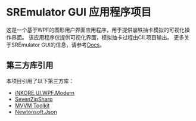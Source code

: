 
SREmulator GUI 应用程序项目
========================
这是一个基于WPF的图形用户界面应用程序，用于提供崩铁抽卡模拟的可视化操作界面。
该应用程序仅提供可视化界面，模拟抽卡过程由CIL项目输出。
更多关于SREmulator GUI的信息，请参考[Docs](https://github.com/Silencersn/SREmulator/SREmulator.GUI/docs)。

## 第三方库引用

本项目引用了以下第三方库：

- [iNKORE.UI.WPF.Modern](https://github.com/iNKORE-NET/UI.WPF.Modern)
- [SevenZipSharp](https://github.com/squid-box/SevenZipSharp)
- [MVVM Toolkit](https://github.com/CommunityToolkit/dotnet)
- [Newtonsoft.Json](https://www.newtonsoft.com/json)